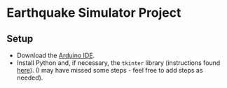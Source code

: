 # Earthquake Simulator Project
## Setup
- Download the [Arduino IDE](https://www.arduino.cc/en/software).
- Install Python and, if necessary, the `tkinter` library (instructions found [here](https://www.geeksforgeeks.org/how-to-install-tkinter-in-windows/)).
(I may have missed some steps - feel free to add steps as needed).
